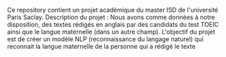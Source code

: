 Ce repository contient un projet académique du master ISD de l'université Paris Saclay.
Description du projet :
Nous avons comme données à notre disposition, des textes rédigés en anglais par des candidats du test TOEIC ainsi que le langue maternelle (dans un autre champ).
L'objectif du projet est de créer un modèle NLP (reconnaissance du langage naturel) qui reconnait la langue maternelle de la personne qui a rédigé le texte
